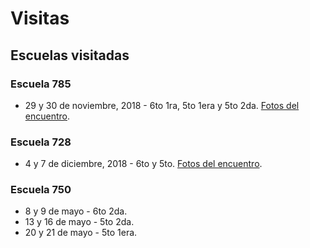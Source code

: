 # Visitas

## Escuelas visitadas

### Escuela 785
* 29 y 30 de noviembre, 2018 - 6to 1ra, 5to 1era y 5to 2da. [Fotos del encuentro](https://www.facebook.com/pmunpsjbsadosky2018/posts/2229117783788844).

### Escuela 728
* 4 y 7 de diciembre, 2018 - 6to y 5to. [Fotos del encuentro](https://www.facebook.com/pmunpsjbsadosky2018/posts/2239754906058465).

### Escuela 750
* 8 y 9 de mayo - 6to 2da.
* 13 y 16 de mayo - 5to 2da.
* 20 y 21 de mayo - 5to 1era.

